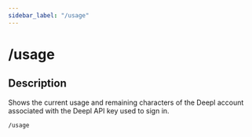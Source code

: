 ```yaml
---
sidebar_label: "/usage"
---
```


# /usage

## Description

Shows the current usage and remaining characters of the Deepl account associated with the Deepl API key used to sign in.

```command
/usage
```
